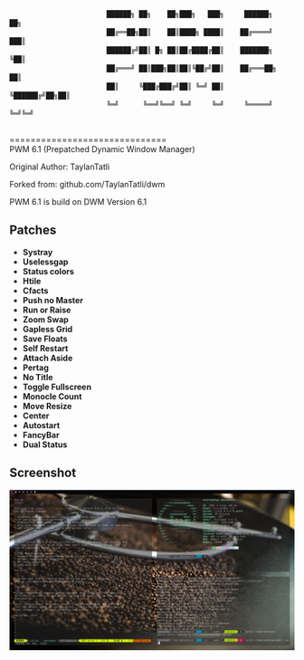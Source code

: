 ```
						██████╗ ██╗    ██╗███╗   ███╗     ██████╗    ██╗
						██╔══██╗██║    ██║████╗ ████║    ██╔════╝   ███║
						██████╔╝██║ █╗ ██║██╔████╔██║    ███████╗   ╚██║
						██╔═══╝ ██║███╗██║██║╚██╔╝██║    ██╔═══██╗   ██║
						██║     ╚███╔███╔╝██║ ╚═╝ ██║    ╚██████╔╝██╗██║
						╚═╝      ╚══╝╚══╝ ╚═╝     ╚═╝     ╚═════╝ ╚═╝╚═╝
                                                
```
==============================  
PWM 6.1 (Prepatched Dynamic Window Manager)

Original Author: TaylanTatli

Forked from: github.com/TaylanTatli/dwm
  
PWM 6.1 is build on DWM Version 6.1
    
Patches
----------------------------
* **Systray**
* **Uselessgap**
* **Status colors**
* **Htile**
* **Cfacts**
* **Push no Master**
* **Run or Raise**
* **Zoom Swap**
* **Gapless Grid**
* **Save Floats**
* **Self Restart**
* **Attach Aside**
* **Pertag**
* **No Title**
* **Toggle Fullscreen**
* **Monocle Count**
* **Move Resize**
* **Center**
* **Autostart**
* **FancyBar**
* **Dual Status**
  
Screenshot
----------------------------
![Screenshot](/screenshot.png)
